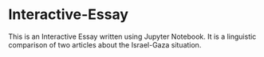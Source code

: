 # Interactive-Essay
This is an Interactive Essay written using Jupyter Notebook. It is a linguistic comparison of two articles about the Israel-Gaza situation.
